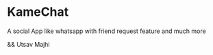 # KameChat
A social App like whatsapp with friend request feature and much more

<Contributor>&&<Creator> Utsav Majhi
